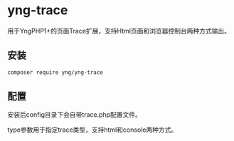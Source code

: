 # yng-trace

用于YngPHP1+的页面Trace扩展，支持Html页面和浏览器控制台两种方式输出。

## 安装

```sh
composer require yng/yng-trace
```

## 配置

安装后config目录下会自带trace.php配置文件。

type参数用于指定trace类型，支持html和console两种方式。